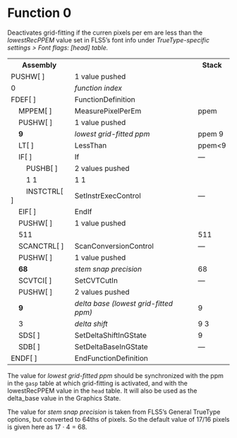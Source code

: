 # Function 0

Deactivates grid-fitting if the curren pixels per em are less than the _lowestRecPPEM_ value set in FLS5’s font info under _TrueType-specific settings > Font flags: [head] table._

<table>
<tr><th>Assembly</th><th></th><th>Stack</th></tr>
<tr><td>PUSHW[ ]</td><td>1 value pushed</td></tr>
<tr><td>0</td><td><em>function index</em></td></tr>
<tr><td>FDEF[ ]</td><td>FunctionDefinition</td></tr>
<tr><td>    MPPEM[ ]</td><td>MeasurePixelPerEm</td>                                     <td>ppem</td></tr>
<tr><td>    PUSHW[ ]</td><td>1 value pushed</td></tr>
<tr><td>    <strong>9</strong></td><td><em>lowest grid-fitted ppm</em></td>             <td>ppem 9</td></tr>
<tr><td>    LT[ ]</td><td>LessThan</td>                                                 <td>ppem&lt;9</td></tr>
<tr><td>    IF[ ]</td><td>If</td>                                                       <td>—</td></tr>
<tr><td>        PUSHB[ ]</td><td>2 values pushed</td></tr>
<tr><td>        1 1</td>                                                                <td>1 1</td></tr>
<tr><td>        INSTCTRL[ ]</td><td>SetInstrExecControl</td>                            <td>—</td></tr>
<tr><td>    EIF[ ]</td><td>EndIf</td></tr>
<tr><td>    PUSHW[ ]</td><td>1 value pushed</td></tr>
<tr><td>    511</td><td></td>                                                           <td>511</td></tr>
<tr><td>    SCANCTRL[ ]</td><td>ScanConversionControl</td>                              <td>—</td></tr>
<tr><td>    PUSHW[ ]</td><td>1 value pushed</td></tr>
<tr><td>    <strong>68</strong></td><td><em>stem snap precision</em></td>               <td>68</td></tr>
<tr><td>    SCVTCI[ ]</td><td>SetCVTCutIn</td>                                          <td>—</td></tr>
<tr><td>    PUSHW[ ]</td><td>2 values pushed</td></tr>
<tr><td>    <strong>9</strong></td><td><em>delta base (lowest grid-fitted ppm)</em></td><td>9</td></tr>
<tr><td>    3</td><td><em>delta shift</em></td>                                         <td>9 3</td></tr>
<tr><td>    SDS[ ]</td><td>SetDeltaShiftInGState</td>                                   <td>9</td></tr>
<tr><td>    SDB[ ]</td><td>SetDeltaBaseInGState</td>                                    <td>—</td></tr>
<tr><td>ENDF[ ]</td><td>EndFunctionDefinition</td></tr>
</table>

The value for _lowest grid-fitted ppm_ should be synchronized with the ppm in the `gasp` table at which grid-fitting is activated, and with the lowestRecPPEM value in the `head` table. It will also be used as the delta_base value in the Graphics State.

The value for _stem snap precision_ is taken from FLS5’s General TrueType options, but converted to 64ths of pixels. So the default value of 17/16 pixels is given here as 17 ⋅ 4 = 68.
